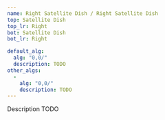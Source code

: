 ```yaml
---
name: Right Satellite Dish / Right Satellite Dish
top: Satellite Dish
top_lr: Right
bot: Satellite Dish
bot_lr: Right

default_alg:
  alg: "0,0/"
  description: TODO
other_algs:
  -
    alg: "0,0/"
    description: TODO
---
```


Description TODO

